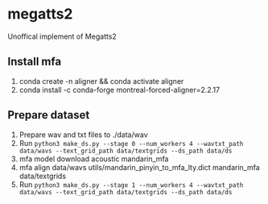 # megatts2
Unoffical implement of Megatts2

## Install mfa
1. conda create -n aligner && conda activate aligner
2. conda install -c conda-forge montreal-forced-aligner=2.2.17


## Prepare dataset
1. Prepare wav and txt files to ./data/wav 
2. Run `python3 make_ds.py --stage 0 --num_workers 4 --wavtxt_path data/wavs --text_grid_path data/textgrids --ds_path data/ds`
3. mfa model download acoustic mandarin_mfa
4. mfa align data/wavs utils/mandarin_pinyin_to_mfa_lty.dict mandarin_mfa data/textgrids
5. Run `python3 make_ds.py --stage 1 --num_workers 4 --wavtxt_path data/wavs --text_grid_path data/textgrids --ds_path data/ds`
